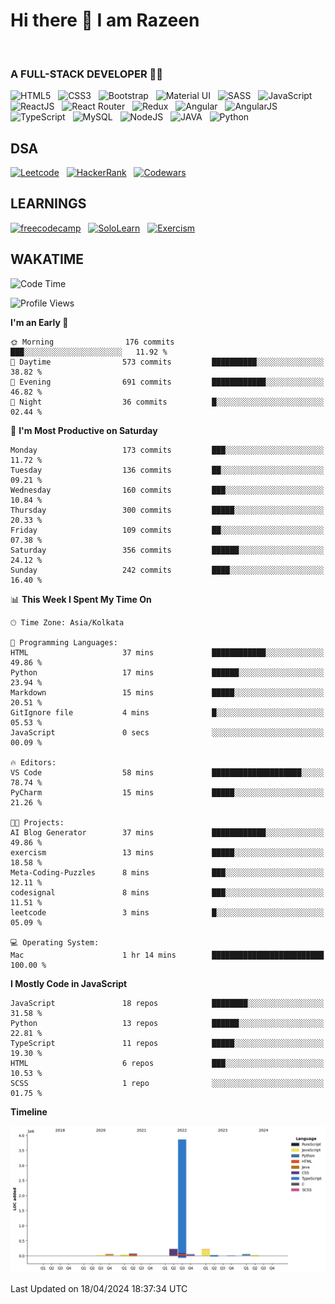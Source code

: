 # Hi there 👋 I am Razeen
<br>

### A FULL-STACK DEVELOPER 👩‍💻

![HTML5](https://img.shields.io/badge/HTML5-E34F26?style=for-the-badge&logo=html5&logoColor=white)&nbsp;&nbsp;
![CSS3](https://img.shields.io/badge/CSS3-1572B6?style=for-the-badge&logo=css3&logoColor=white)&nbsp;&nbsp;
![Bootstrap](https://img.shields.io/badge/Bootstrap-563D7C?style=for-the-badge&logo=bootstrap&logoColor=white)&nbsp;&nbsp;
![Material UI](https://img.shields.io/badge/Material--UI-0081CB?style=for-the-badge&logo=material-ui&logoColor=white)&nbsp;&nbsp;
![SASS](https://img.shields.io/badge/Sass-CC6699?style=for-the-badge&logo=sass&logoColor=white)&nbsp;&nbsp;
![JavaScript](https://img.shields.io/badge/JavaScript-F7DF1E?style=for-the-badge&logo=javascript&logoColor=black)&nbsp;&nbsp;
![ReactJS](https://img.shields.io/badge/React-20232A?style=for-the-badge&logo=react&logoColor=61DAFB)&nbsp;&nbsp;
![React Router](https://img.shields.io/badge/React_Router-CA4245?style=for-the-badge&logo=react-router&logoColor=white)&nbsp;&nbsp;
![Redux](https://img.shields.io/badge/Redux-593D88?style=for-the-badge&logo=redux&logoColor=white)&nbsp;&nbsp;
![Angular](https://img.shields.io/badge/Angular-DD0031?style=for-the-badge&logo=angular&logoColor=white)&nbsp;&nbsp;
![AngularJS](https://img.shields.io/badge/AngularJS-E23237?style=for-the-badge&logo=angularjs&logoColor=white)&nbsp;&nbsp;
![TypeScript](https://img.shields.io/badge/TypeScript-007ACC?style=for-the-badge&logo=typescript&logoColor=white)&nbsp;&nbsp;
![MySQL](https://img.shields.io/badge/MySQL-00000F?style=for-the-badge&logo=mysql&logoColor=white)&nbsp;&nbsp;
![NodeJS](https://img.shields.io/badge/Node.js-43853D?style=for-the-badge&logo=node.js&logoColor=white)&nbsp;&nbsp;
![JAVA](https://img.shields.io/badge/Java-ED8B00?style=for-the-badge&logo=openjdk&logoColor=white)&nbsp;&nbsp;
![Python](https://img.shields.io/badge/Python-14354C?style=for-the-badge&logo=python&logoColor=white)


## DSA

[![Leetcode](https://img.shields.io/badge/-LeetCode-FFA116?style=for-the-badge&logo=LeetCode&logoColor=black)](https://leetcode.com/razeenshaikh/)&nbsp;&nbsp;
[![HackerRank](https://img.shields.io/badge/-Hackerrank-2EC866?style=for-the-badge&logo=HackerRank&logoColor=white)](https://www.hackerrank.com/profile/razeen_m_shaikh)&nbsp;&nbsp;
[![Codewars](https://img.shields.io/badge/Codewars-B1361E?style=for-the-badge&logo=Codewars&logoColor=white)](https://www.codewars.com/users/razeen_shaikh)

## LEARNINGS

[![freecodecamp](https://img.shields.io/badge/freecodecamp-27273D?style=for-the-badge&logo=freecodecamp&logoColor=white)](https://www.freecodecamp.org/razeen)&nbsp;&nbsp;
[![SoloLearn](https://img.shields.io/badge/-Sololearn-3a464b?style=for-the-badge&logo=Sololearn&logoColor=white)](https://www.sololearn.com/en/profile/30940776)&nbsp;&nbsp;
[![Exercism](https://img.shields.io/badge/Exercism-009CAB?style=for-the-badge&logo=exercism&logoColor=white)](https://exercism.org/profiles/Razeen-Shaikh)

## WAKATIME

<!--START_SECTION:waka-->
![Code Time](http://img.shields.io/badge/Code%20Time-232%20hrs%2020%20mins-blue)

![Profile Views](http://img.shields.io/badge/Profile%20Views-138-blue)

**I'm an Early 🐤** 

```text
🌞 Morning                176 commits         ███░░░░░░░░░░░░░░░░░░░░░░   11.92 % 
🌆 Daytime                573 commits         ██████████░░░░░░░░░░░░░░░   38.82 % 
🌃 Evening                691 commits         ████████████░░░░░░░░░░░░░   46.82 % 
🌙 Night                  36 commits          █░░░░░░░░░░░░░░░░░░░░░░░░   02.44 % 
```
📅 **I'm Most Productive on Saturday** 

```text
Monday                   173 commits         ███░░░░░░░░░░░░░░░░░░░░░░   11.72 % 
Tuesday                  136 commits         ██░░░░░░░░░░░░░░░░░░░░░░░   09.21 % 
Wednesday                160 commits         ███░░░░░░░░░░░░░░░░░░░░░░   10.84 % 
Thursday                 300 commits         █████░░░░░░░░░░░░░░░░░░░░   20.33 % 
Friday                   109 commits         ██░░░░░░░░░░░░░░░░░░░░░░░   07.38 % 
Saturday                 356 commits         ██████░░░░░░░░░░░░░░░░░░░   24.12 % 
Sunday                   242 commits         ████░░░░░░░░░░░░░░░░░░░░░   16.40 % 
```


📊 **This Week I Spent My Time On** 

```text
🕑︎ Time Zone: Asia/Kolkata

💬 Programming Languages: 
HTML                     37 mins             ████████████░░░░░░░░░░░░░   49.86 % 
Python                   17 mins             ██████░░░░░░░░░░░░░░░░░░░   23.94 % 
Markdown                 15 mins             █████░░░░░░░░░░░░░░░░░░░░   20.51 % 
GitIgnore file           4 mins              █░░░░░░░░░░░░░░░░░░░░░░░░   05.53 % 
JavaScript               0 secs              ░░░░░░░░░░░░░░░░░░░░░░░░░   00.09 % 

🔥 Editors: 
VS Code                  58 mins             ████████████████████░░░░░   78.74 % 
PyCharm                  15 mins             █████░░░░░░░░░░░░░░░░░░░░   21.26 % 

🐱‍💻 Projects: 
AI Blog Generator        37 mins             ████████████░░░░░░░░░░░░░   49.86 % 
exercism                 13 mins             █████░░░░░░░░░░░░░░░░░░░░   18.58 % 
Meta-Coding-Puzzles      8 mins              ███░░░░░░░░░░░░░░░░░░░░░░   12.11 % 
codesignal               8 mins              ███░░░░░░░░░░░░░░░░░░░░░░   11.51 % 
leetcode                 3 mins              █░░░░░░░░░░░░░░░░░░░░░░░░   05.09 % 

💻 Operating System: 
Mac                      1 hr 14 mins        █████████████████████████   100.00 % 
```

**I Mostly Code in JavaScript** 

```text
JavaScript               18 repos            ████████░░░░░░░░░░░░░░░░░   31.58 % 
Python                   13 repos            ██████░░░░░░░░░░░░░░░░░░░   22.81 % 
TypeScript               11 repos            █████░░░░░░░░░░░░░░░░░░░░   19.30 % 
HTML                     6 repos             ███░░░░░░░░░░░░░░░░░░░░░░   10.53 % 
SCSS                     1 repo              ░░░░░░░░░░░░░░░░░░░░░░░░░   01.75 % 
```



**Timeline**

![Lines of Code chart](https://raw.githubusercontent.com/Razeen-Shaikh/Razeen-Shaikh/master/assets/bar_graph.png)


 Last Updated on 18/04/2024 18:37:34 UTC
<!--END_SECTION:waka-->
